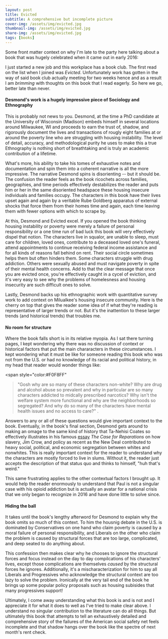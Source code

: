 ```yaml
---
layout: post
title: Evicted
subtitle: A comprehensive but incomplete picture
cover-img: /assets/img/evicted.jpg
thumbnail-img: /assets/img/evicted.jpg
share-img: /assets/img/evicted.jpg
tags: [books]
---
```


Some front matter context on why I'm late to the party here talking about a book that was hugely celebrated when it came out in early 2016:

I just started a new job and this workplace has a book club. The first read on the list when I joined was _Evicted_. Unfortunately work has gotten in the way of said book club actually meeting for two weeks hence and as a result I am *brimming* with thoughts on this book that I read eagerly. So here we go, better late than never.

#### Desmond's work is a hugely impressive piece of Sociology and Ethnography

This is probably not news to you. Desmond, at the time a PhD candidate at the University of Wisconsin (Madison) embeds himself in several locations around Milwaukee, WI and proceeds to earn the trust of, shadow, and rigorously document the lives and transactions of rougly eight families at or around the poverty line who are struggling with housing instability. The level of detail, accuracy, and methodological purity he uses to make this a true Ethnography is nothing short of breathtaking and is truly an academic contribution of a lifetime.

What's more, his ability to take his tomes of exhaustive notes and documentation and spin them into a coherent narrative is all the more impressive. The narrative Desmond spins is disorienting -- but it should be. The confusion the reader feels as the book ricochets across families, geographies, and time periods effectively destabilizes the reader and puts him or her in the same disoriented headspace these housing insecure individuals and families occupy. The characters in this book have their lives upset again and again by a veritable Rube Goldberg apparatus of external shocks that force them from their homes time and again, each time leaving them with fewer options with which to scrape by.

At this, Desmond and Evicted excel. If you opened the book thinking housing instability or poverty were merely a failure of personal responsibility or a one time run of bad luck this book will very effectively dispel that notion. The characters live in squalor, are unable to sleep, must care for children, loved ones, contribute to a deceased loved one's funeral, attend appointments to continue receiving federal income assistance and for all kinds of reasons fall behind on rent. Their social circle sometimes helps them but often hinders them. Some characters struggle with drug addiction. Others were sexually abused and must navigate poverty in spite of their mental health concerns. Add to that the clear message that once you are evicted once, you're effectively caught in a cycel of eviction, and it's very easy to see why the problems of homelesness and housing insecurity are such difficult ones to solve.

Lastly, Desmond backs up his ethnographic work with quantitative survey work to add context on Milualkee's housing insecure community. Here is the cherry on top that gives the reader some idea of if what they're reading is representative of larger trends or not. But it's the inattention to these larger trends (and historical trends) that troubles me.

#### No room for structure

Where the book falls short is in its relative myopia. As I sat there turning pages, I kept wondering why there was no discussion of context or historical factors that put the main chararacters in these circumstances. I kept wondering what it must be like for someone reading this book who was not from the U.S. or had no knowledge of its racial and political history, in my head that reader would wonder things like:

<span style="color:#F0F8FF"
>"Gosh why are so many of these characters non-white? Why are drug and alcohol abuse so prevalent and why in particular are so many characters addicted to midcally prescribed narcotics? Why isn't the welfare system more functional and why are the neighborhoods so segregated? And why do so many of the characters have mental health issues and no access to care?"
</span>.

Answers to any or all of these questions would give important context to the book. Eventually, in the book's final section, Desmond gets around to making an omage to the same kind of history that Ta-Nehisi Coates so effectively illustrates in his famous [essay]("https://www.theatlantic.com/magazine/archive/2014/06/the-case-for-reparations/361631/") _The Case for Reparations_ on how slavery, Jim Crow, and policy as recent as the New Deal contributed to heavy social, political, and economic segregation between whites and nonwhites. This is really important context for the reader to understand why the characters are mostly forced to live in slums. Without it, the reader just accepts the description of that status quo and thinks to himself, "huh that's weird."

This same frustrating applies to the other contextual factors I brought up. It would help the reader enormously to understand that Paul is not a singular case with his opioid addiction but is actually an avatar for a national crisis that we only began to recognize in 2016 and have done little to solve since.

#### Hiding the ball

It takes until the book's lengthy afterword for Desmond to explain why the book omits so much of this context. To him the housnig debate in the U.S. is dominated by Conservatives on one hand who claim poverty is caused by a moral failure of personal responsibility, and Liberals on the other who claim the problem is caused by structural forces that are too large, complicated, and deep seated to do anything about.

This confession then makes clear why he chooses to ignore the structural forces and focus instead on the day to day compilcations of his characters' lives, except those complications are themselves *caused* by the structural forces he ignores. Additionally, it's a mischaracterization for him to say all Liberals and Progressives who acknowledge the structural context are too lazy to solve the problem. Ironically at the very tail end of the book he brings up some popular policy proposals such as housing subisides that many progressives support!

Ultimately, I come away understanding what this book is and is not and I appreciate it for what it does to well as I've tried to make clear above. I understand no singular contribution to the literature can do all things. But ultimately this book that attempts to tell an exhaustively detailed and comprehensive story of the failures of the American social safety net feels incomplete and that shadow hangs over the book like the spectre of next month's rent check.